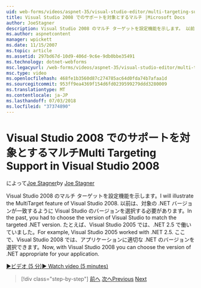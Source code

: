 ```yaml
---
uid: web-forms/videos/aspnet-35/visual-studio-editor/multi-targeting-support-in-visual-studio-2008
title: Visual Studio 2008 でのサポートを対象とするマルチ |Microsoft Docs
author: JoeStagner
description: Visual Studio 2008 のマルチ ターゲットを設定機能を示します。 以前は、対象となる .NET versi を一致するように Visual Studio のバージョンを選択する必要がある.
ms.author: aspnetcontent
manager: wpickett
ms.date: 11/15/2007
ms.topic: article
ms.assetid: 297bd67d-10d9-406d-9c6e-9db0bbe35491
ms.technology: dotnet-webforms
msc.legacyurl: /web-forms/videos/aspnet-35/visual-studio-editor/multi-targeting-support-in-visual-studio-2008
msc.type: video
ms.openlocfilehash: 468fe1b3560d87c274785ac64d0fda74b7afaa1d
ms.sourcegitcommit: 953ff9ea4369f154d6fd0239599279ddd3280009
ms.translationtype: MT
ms.contentlocale: ja-JP
ms.lasthandoff: 07/03/2018
ms.locfileid: "37374890"
---
```

<a name="multi-targeting-support-in-visual-studio-2008"></a><span data-ttu-id="8aea4-104">Visual Studio 2008 でのサポートを対象とするマルチ</span><span class="sxs-lookup"><span data-stu-id="8aea4-104">Multi Targeting Support in Visual Studio 2008</span></span>
====================
<span data-ttu-id="8aea4-105">によって[Joe Stagner](https://github.com/JoeStagner)</span><span class="sxs-lookup"><span data-stu-id="8aea4-105">by [Joe Stagner](https://github.com/JoeStagner)</span></span>

<span data-ttu-id="8aea4-106">Visual Studio 2008 のマルチ ターゲットを設定機能を示します。</span><span class="sxs-lookup"><span data-stu-id="8aea4-106">I will illustrate the MultiTarget feature of Visual Studio 2008.</span></span> <span data-ttu-id="8aea4-107">以前は、対象の .NET バージョンが一致するように Visual Studio のバージョンを選択する必要があります。</span><span class="sxs-lookup"><span data-stu-id="8aea4-107">In the past, you had to choose the version of Visual Studio to match the targeted .NET version.</span></span> <span data-ttu-id="8aea4-108">たとえば、Visual Studio 2005 では、.NET 2.5 で働いていました。</span><span class="sxs-lookup"><span data-stu-id="8aea4-108">For example, Visual Studio 2005 worked with .NET 2.5.</span></span> <span data-ttu-id="8aea4-109">ここで、Visual Studio 2008 では、アプリケーションに適切な .NET のバージョンを選択できます。</span><span class="sxs-lookup"><span data-stu-id="8aea4-109">Now, with Visual Studio 2008 you can choose the version of .NET appropriate for your application.</span></span>

[<span data-ttu-id="8aea4-110">&#9654;ビデオ (5 分)</span><span class="sxs-lookup"><span data-stu-id="8aea4-110">&#9654; Watch video (5 minutes)</span></span>](https://channel9.msdn.com/Blogs/ASP-NET-Site-Videos/multi-targeting-support-in-visual-studio-2008)

> [!div class="step-by-step"]
> <span data-ttu-id="8aea4-111">[前へ](javascript-debugging-in-visual-studio-2008.md)
> [次へ](intellisense-for-jscript-and-aspnet-ajax.md)</span><span class="sxs-lookup"><span data-stu-id="8aea4-111">[Previous](javascript-debugging-in-visual-studio-2008.md)
[Next](intellisense-for-jscript-and-aspnet-ajax.md)</span></span>
